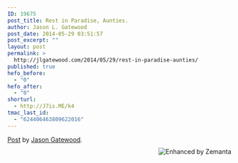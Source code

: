 ```yaml
---
ID: 19675
post_title: Rest in Paradise, Aunties.
author: Jason L. Gatewood
post_date: 2014-05-29 03:51:57
post_excerpt: ""
layout: post
permalink: >
  http://jlgatewood.com/2014/05/29/rest-in-paradise-aunties/
published: true
hefo_before:
  - "0"
hefo_after:
  - "0"
shorturl:
  - http://J7is.ME/k4
tmac_last_id:
  - "624406463809622016"
---
```

<div id="fb-root"></div>
<script>// < ![CDATA[
(function(d, s, id) { var js, fjs = d.getElementsByTagName(s)[0]; if (d.getElementById(id)) return; js = d.createElement(s); js.id = id; js.src = "//connect.facebook.net/en_US/all.js#xfbml=1"; fjs.parentNode.insertBefore(js, fjs); }(document, 'script', 'facebook-jssdk'));
// ]]></script>
<div class="fb-post" data-href="https://www.facebook.com/jason.gatewood/posts/10152490640415499" data-width="600">
<div class="fb-xfbml-parse-ignore"><a href="https://www.facebook.com/jason.gatewood/posts/10152490640415499">Post</a> by <a href="https://www.facebook.com/jason.gatewood">Jason Gatewood</a>.</div>
</div>
<div class="zemanta-pixie" style="margin-top: 10px; height: 15px;"><a class="zemanta-pixie-a" title="Enhanced by Zemanta" href="http://www.zemanta.com/?px"><img class="zemanta-pixie-img" style="border: none; float: right;" src="http://img.zemanta.com/zemified_h.png?x-id=0e5f5ab9-80aa-4138-b8a2-da22c10c3516" alt="Enhanced by Zemanta" /></a></div>